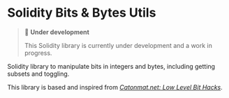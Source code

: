 # Solidity Bits & Bytes Utils

> :construction: **Under development** 
> 
> This Solidity library is currently under development and a work in progress.

Solidity library to manipulate bits in integers and bytes, including getting subsets and toggling.

This library is based and inspired from [*Catonmat.net: Low Level Bit Hacks*](https://catonmat.net/low-level-bit-hacks#:~:text=Bit%20hacks%20are%20ingenious%20little,two%20carefully%20chosen%20bitwise%20operations).
